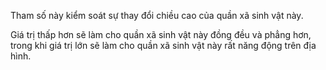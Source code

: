 Tham số này kiểm soát sự thay đổi chiều cao của quần xã sinh vật này.

Giá trị thấp hơn sẽ làm cho quần xã sinh vật này đồng đều và phẳng hơn, trong khi giá trị lớn sẽ làm cho quần xã sinh vật này
rất năng động trên địa hình.